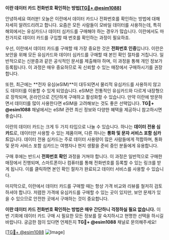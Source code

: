 **이란 데이터 카드 전화번호 확인하는 방법[[TG💪+ @esim1088](https://t.me/s/esim1088)]**

안녕하세요 여러분! 오늘은 이란에서 데이터 카드나 전화번호를 확인하는 방법에 대해 자세히 알려드리려고 합니다. 요즘은 모든 사람들이 모바일 데이터를 사용하는데, 특히 해외에서는 유심카드나 데이터 심카드를 구매해야 하는 경우가 많습니다. 이란에서도 마찬가지로 데이터 카드를 구입할 때 번호를 확인하는 과정이 필요하죠.

우선, 이란에서 데이터 카드를 구매할 때 가장 중요한 것은 **전화번호 인증**입니다. 이란은 보안을 위해 모든 유심카드와 데이터 심카드를 구매할 때 본인 확인 절차를 거칩니다. 일반적으로는 신분증과 같은 공식적인 문서를 제출해야 하며, 이 과정을 통해 개인 정보가 등록됩니다. 이 과정은 매우 중요하므로 꼭 신뢰할 수 있는 매장에서 구매하시기를 권장합니다.

또한, 최근에는 **전자 유심(eSIM)**이 대두되면서 물리적 유심카드를 사용하지 않고도 데이터를 이용할 수 있게 되었습니다. eSIM은 전통적인 유심카드와 다르게 내장형으로 장착되며, 온라인으로 간단하게 구매하고 활성화할 수 있습니다. 만약 이란에 방문하면서 데이터를 많이 사용한다면 eSIM을 고려해보는 것도 좋은 선택입니다. **TG💪+ @esim1088** 채널에서는 eSIM 관련 최신 정보와 다양한 혜택을 제공하니 참고하시면 좋습니다.

이란의 데이터 카드는 크게 두 가지 타입으로 나눌 수 있습니다. 하나는 **데이터 전용 심카드**로, 데이터만 사용할 수 있는 제품이며, 다른 하나는 **통화 및 문자 서비스 포함 심카드**입니다. 데이터 전용 심카드는 주로 데이터 사용량이 많은 사람들에게 적합하며, 통화 및 문자 서비스 포함 심카드는 여행자나 현지 생활을 준비 중인 분들에게 유용합니다.

구매 후에는 반드시 **전화번호 확인** 과정을 거쳐야 합니다. 이 과정은 일반적으로 구매한 매장에서 진행되며, 스마트폰이나 컴퓨터를 통해 전화번호를 등록할 수 있는 링크를 받게 됩니다. 이를 클릭하면 본인 확인 절차가 완료되고 데이터 서비스를 사용할 수 있습니다.

마지막으로, 이란에서 데이터 카드를 구매할 때는 항상 가격 비교와 리뷰를 철저히 검토하셔야 합니다. 저렴한 가격에 유심카드를 구매할 수 있는 곳이 있지만, 보안 문제가 있을 수 있으므로 안전한 곳에서 구매하는 것이 중요합니다.

**이란 데이터 카드 전화번호 확인하는 방법은 매우 간단하니 걱정하실 필요 없습니다.** 이번 기회에 데이터 카드 구매 시 필요한 모든 정보를 잘 숙지하시고 현명한 선택을 하시길 바랍니다. 궁금한 점이 있다면 언제든지 **TG💪+ @esim1088** 채널로 문의해주세요!

[[TG💪+ @esim1088](https://t.me/s/esim1088) ![Image](https://i.postimg.cc/Y0z9fWf4/image.png)]